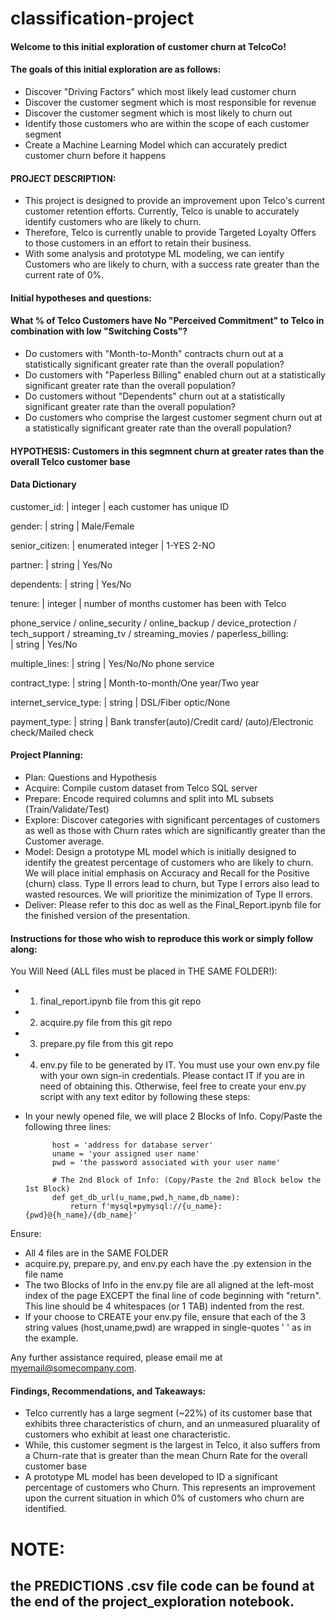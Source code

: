 # classification-project

#### Welcome to this initial exploration of customer churn at TelcoCo!
#### The goals of this initial exploration are as follows:
- Discover "Driving Factors" which most likely lead customer churn
- Discover the customer segment which is most responsible for revenue
- Discover the customer segment which is most likely to churn out
- Identify those customers who are within the scope of each customer segment
- Create a Machine Learning Model which can accurately predict customer churn before it happens

#### PROJECT DESCRIPTION:
- This project is designed to provide an improvement upon Telco's current customer retention efforts.  Currently, Telco is unable to accurately identify customers who are likely to churn.
- Therefore, Telco is currently unable to provide Targeted Loyalty Offers to those customers in an effort to retain their business.
- With some analysis and prototype ML modeling, we can ientify Customers who are likely to churn, with a success rate greater than the current rate of 0%.

#### Initial hypotheses and questions:
#### What % of Telco Customers have No "Perceived Commitment" to Telco in combination with low "Switching Costs"?
- Do customers with "Month-to-Month" contracts churn out at a statistically significant greater rate than the overall population?
- Do customers with "Paperless Billing" enabled churn out at a statistically significant greater rate than the overall population?
- Do customers without "Dependents" churn out at a statistically significant greater rate than the overall population?
- Do customers who comprise the largest customer segment churn out at a statistically significant greater rate than the overall population?

#### HYPOTHESIS: Customers in this segmnent churn at greater rates than the overall Telco customer base

#### Data Dictionary 
customer_id:        |          integer          |         each customer has unique ID

gender:             |         string             |       Male/Female           

senior_citizen:     |         enumerated integer    |    1-YES 2-NO

partner:            |          string            |        Yes/No

dependents:         |          string             |       Yes/No

tenure:             |          integer            |      number of months customer has been with Telco

phone_service / online_security / online_backup /
device_protection / tech_support / streaming_tv / 
streaming_movies / paperless_billing:  
                    |         string             |     Yes/No

multiple_lines:     |         string             |      Yes/No/No phone service

contract_type:      |         string              |      Month-to-month/One year/Two year

internet_service_type:   |     string            |      DSL/Fiber optic/None

payment_type:       |         string              |      Bank transfer(auto)/Credit card/ 
                                                        (auto)/Electronic check/Mailed check

#### Project Planning:
- Plan: Questions and Hypothesis
- Acquire: Compile custom dataset from Telco SQL server
- Prepare: Encode required columns and split into ML subsets (Train/Validate/Test)
- Explore: Discover categories with significant percentages of customers as well as those with Churn rates which are significantly greater than the Customer average.
- Model: Design a prototype ML model which is initially designed to identify the greatest percentage of customers who are likely to churn.  We will place initial emphasis on Accuracy and Recall for the Positive (churn) class.  Type II errors lead to churn, but Type I errors also lead to wasted resources.  We will prioritize the minimization of Type II errors.
- Deliver: Please refer to this doc as well as the Final_Report.ipynb file for the finished version of the presentation.


#### Instructions for those who wish to reproduce this work or simply follow along:
You Will Need (ALL files must be placed in THE SAME FOLDER!):
- 1. final_report.ipynb file from this git repo
- 2. acquire.py file from this git repo
- 3. prepare.py file from this git repo 
- 4. env.py file to be generated by IT.  You must use your own env.py file with your own sign-in credentials.  Please contact IT if you are in need of obtaining this.  Otherwise, feel free to create your env.py script with any text editor by following these steps:
- In your newly opened file, we will place 2 Blocks of Info.  Copy/Paste the following three lines:

            host = 'address for database server'
            uname = 'your assigned user name'
            pwd = 'the password associated with your user name'

            # The 2nd Block of Info: (Copy/Paste the 2nd Block below the 1st Block)
            def get_db_url(u_name,pwd,h_name,db_name):
                return f'mysql+pymysql://{u_name}:{pwd}@{h_name}/{db_name}'
Ensure:
- All 4 files are in the SAME FOLDER
- acquire.py, prepare.py, and env.py each have the .py extension in the file name
- The two Blocks of Info in the env.py file are all aligned at the left-most index of the page EXCEPT the final line of code beginning with "return".  This line should be 4 whitespaces (or 1 TAB) indented from the rest.
- If your choose to CREATE your env.py file, ensure that each of the 3 string values (host,uname,pwd) are wrapped in single-quotes ' ' as in the example.

Any further assistance required, please email me at myemail@somecompany.com.


#### Findings, Recommendations, and Takeaways:

- Telco currently has a large segment (~22%) of its customer base that exhibits three characteristics of churn, and an unmeasured pluarality of customers who exhibit at least one characteristic. 
- While, this customer segment is the largest in Telco, it also suffers from a Churn-rate that is greater than the mean Churn Rate for the overall customer base
- A prototype ML model has been developed to ID a significant percentage of customers who Churn.  This represents an improvement upon the current situation in which 0% of customers who churn are identified.

# NOTE:
## the PREDICTIONS .csv file code can be found at the end of the project_exploration notebook.  
